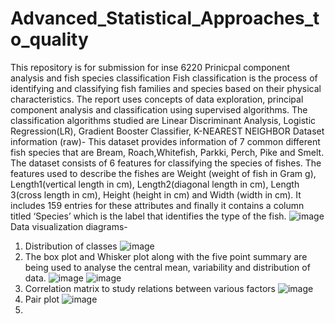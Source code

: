 # Advanced_Statistical_Approaches_to_quality
This repository is for submission for inse 6220
Prinicpal component analysis and fish species classification
Fish classification is the process of identifying and classifying fish families and species based on their physical characteristics. 
The report uses concepts of data exploration, principal component analysis and classification using supervised algorithms.
The classification algorithms studied are Linear Discriminant Analysis, Logistic Regression(LR), Gradient Booster Classifier, K-NEAREST NEIGHBOR
Dataset information (raw)- This dataset provides information of 7 common different fish species that are Bream, Roach,Whitefish, Parkki, Perch, Pike and Smelt. 
The dataset consists of 6 features for classifying the species of fishes. 
The features used to describe the fishes are Weight (weight of fish in Gram g), Length1(vertical length in cm), Length2(diagonal length in cm), Length 3(cross length in cm), Height (height in cm) and Width (width in cm). It includes 159 entries for these attributes
and finally it contains a column titled ‘Species’ which is the label that identifies the type of the fish.
![image](https://github.com/japneet18/Advanced_Statistical_Approaches_to_quality/assets/38559900/ca478210-9cba-4d17-8b87-3e31d1df2da8)
Data visualization diagrams- 
1. Distribution of classes
   ![image](https://github.com/japneet18/Advanced_Statistical_Approaches_to_quality/assets/38559900/172bb19c-2536-4cb5-a285-3535e78ed1fe)
2. The box plot and Whisker plot along with the five point summary are being used to analyse the central mean, variability and distribution of data.
   ![image](https://github.com/japneet18/Advanced_Statistical_Approaches_to_quality/assets/38559900/4038f449-b0fa-4540-a234-d9c3cb39bb72)
   ![image](https://github.com/japneet18/Advanced_Statistical_Approaches_to_quality/assets/38559900/4fea1093-2dfa-45ef-ba1f-2f1e96e0863a)
3. Correlation matrix to study relations between various factors
   ![image](https://github.com/japneet18/Advanced_Statistical_Approaches_to_quality/assets/38559900/507079f0-1c42-4b81-ae86-55098be97766)
4. Pair plot
   ![image](https://github.com/japneet18/Advanced_Statistical_Approaches_to_quality/assets/38559900/86c3c94f-dbc5-4f3d-ae5d-7819a1e3ed86)
5. 




